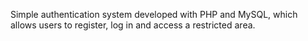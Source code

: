 Simple authentication system developed with PHP and MySQL, which allows users to register, log in and access a restricted area.
